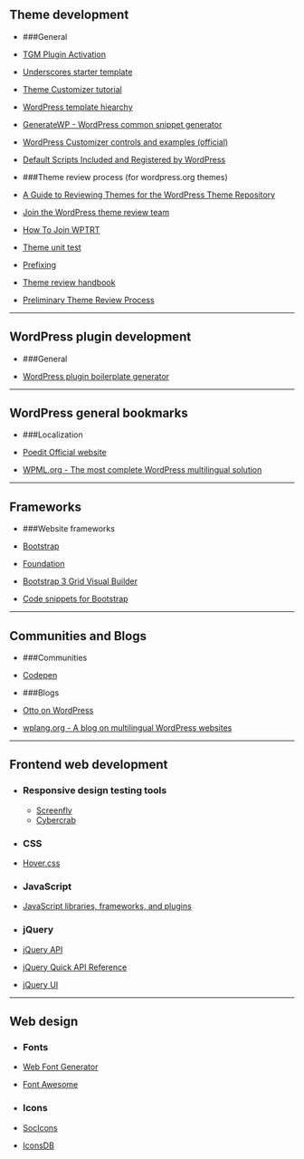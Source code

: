 ## Theme development

- ###General

 - [TGM Plugin Activation](http://tgmpluginactivation.com/)
 - [Underscores starter template](http://underscores.me/)
 - [Theme Customizer tutorial](http://themefoundation.com/wordpress-theme-customizer/)
 - [WordPress template hiearchy](http://wphierarchy.com/)
 - [GenerateWP - WordPress common snippet generator](http://generatewp.com/)
 - [WordPress Customizer controls and examples (official)](https://github.com/WPTRT/code-examples/tree/master/customizer)
 - [Default Scripts Included and Registered by WordPress](https://developer.wordpress.org/themes/basics/including-css-javascript/#default-scripts-included-and-registered-by-wordpress)

- ###Theme review process (for wordpress.org themes)

 - [A Guide to Reviewing Themes for the WordPress Theme Repository](http://www.chipbennett.net/2011/04/20/a-guide-to-reviewing-themes-for-the-wordpress-theme-repository/)
 - [Join the WordPress theme review team](http://justintadlock.com/archives/2011/04/14/join-the-wordpress-theme-review-team)
 - [How To Join WPTRT](https://make.wordpress.org/themes/about-old/how-to-join-wptrt/)
 - [Theme unit test](http://codex.wordpress.org/Theme_Unit_Test)
 - [Prefixing](http://themereview.co/category/tutorials/)
 - [Theme review handbook](https://make.wordpress.org/themes/handbook/review/required/)
 - [Preliminary Theme Review Process](https://make.wordpress.org/themes/2014/12/26/preliminary-theme-review-process/)

----------------------------------------------------------------------------------------------------------------
##  WordPress plugin development

- ###General

 - [WordPress plugin boilerplate generator](http://wppb.me/)

----------------------------------------------------------------------------------------------------------------

##  WordPress general bookmarks

- ###Localization

 - [Poedit Official website](http://poedit.net/)
 - [WPML.org - The most complete WordPress multilingual solution](https://wpml.org/)

----------------------------------------------------------------------------------------------------------------
##  Frameworks

- ###Website frameworks

 - [Bootstrap](http://getbootstrap.com)
 - [Foundation](http://foundation.zurb.com)
 - [Bootstrap 3 Grid Visual Builder](http://shoelace.io/)
 - [Code snippets for Bootstrap](http://bootsnipp.com)

----------------------------------------------------------------------------------------------------------------
##  Communities and Blogs

- ###Communities

 - [Codepen](http://codepen.io/)

- ###Blogs

 - [Otto on WordPress](http://ottopress.com/)
 - [wplang.org - A blog on multilingual WordPress websites](http://wplang.org/)

----------------------------------------------------------------------------------------------------------------
## Frontend web development

- ### Responsive design testing tools
  - [Screenfly](http://quirktools.com/screenfly)
  - [Cybercrab](http://cybercrab.com/screencheck)

- ### CSS

 - [Hover.css](http://ianlunn.github.io/Hover/)

- ### JavaScript

 - [JavaScript libraries, frameworks, and plugins](https://www.javascripting.com/)

- ### jQuery

 - [jQuery API](https://api.jquery.com/)
 - [jQuery Quick API Reference](http://oscarotero.com/jquery/)
 - [jQuery UI](http://jqueryui.com/)

----------------------------------------------------------------------------------------------------------------
## Web design

- ### Fonts

 - [Web Font Generator](https://www.web-font-generator.com/)
 - [Font Awesome](https://fortawesome.github.io/Font-Awesome/)

- ### Icons

 - [SocIcons](http://www.socicon.com/)
 - [IconsDB](http://www.iconsdb.com/)
